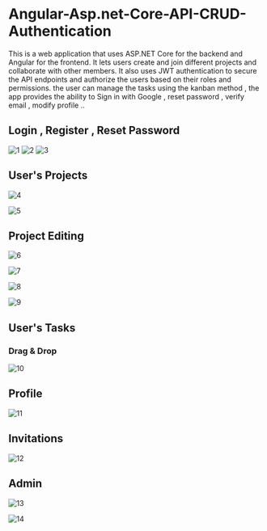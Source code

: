 # Angular-Asp.net-Core-API-CRUD-Authentication
This is a web application that uses ASP.NET Core for the backend and Angular for the frontend. It lets users create and join different projects and collaborate with other members. It also uses JWT authentication to secure the API endpoints and authorize the users based on their roles and permissions.
the user can manage the tasks using the kanban method , the app provides the ability to Sign in with Google , reset password , verify email , modify profile ..

## Login , Register , Reset Password
![1](https://github.com/Zakaria-El-Bouhaly/Colab/assets/104870424/24a50d11-f890-4743-9875-cf36de620982)
![2](https://github.com/Zakaria-El-Bouhaly/Colab/assets/104870424/f87a9f9e-b6d4-4127-b50b-696e81f57f10)
![3](https://github.com/Zakaria-El-Bouhaly/Colab/assets/104870424/9e568902-c0c9-4760-8a98-375fad31ac64)

## User's Projects 
![4](https://github.com/Zakaria-El-Bouhaly/Colab/assets/104870424/bba26e24-9fe9-4d74-9ec0-9c3e87a9f3bf)

![5](https://github.com/Zakaria-El-Bouhaly/Colab/assets/104870424/98fd668a-d607-4458-96a8-93470c0cc2d9)


## Project Editing 
![6](https://github.com/Zakaria-El-Bouhaly/Colab/assets/104870424/fa87b672-6610-454d-b82d-8861668f87e9)

![7](https://github.com/Zakaria-El-Bouhaly/Colab/assets/104870424/a48c111c-3c87-4371-a10d-132b559bf260)


![8](https://github.com/Zakaria-El-Bouhaly/Colab/assets/104870424/f5c3a9ee-df9e-4874-8d30-7e71d558f87d)

![9](https://github.com/Zakaria-El-Bouhaly/Colab/assets/104870424/cfb2c499-738e-4844-b478-e361dd18c20b)

## User's Tasks
### Drag & Drop
![10](https://github.com/Zakaria-El-Bouhaly/Colab/assets/104870424/3fe45e89-d6f2-42d0-b59b-f2a90bcf7837)


## Profile
![11](https://github.com/Zakaria-El-Bouhaly/Colab/assets/104870424/1de5d47d-8e6e-4c96-b4be-811d50532142)

## Invitations

![12](https://github.com/Zakaria-El-Bouhaly/Colab/assets/104870424/b703d9f8-e3f2-4886-acba-175abd95b678)

## Admin
![13](https://github.com/Zakaria-El-Bouhaly/Colab/assets/104870424/649d5820-0edc-4552-a34e-29ca1b524651)

![14](https://github.com/Zakaria-El-Bouhaly/Colab/assets/104870424/8dd3a0c1-9cd3-4892-bb96-dd3d70acb98d)

